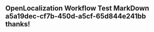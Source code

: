 <properties
ms.topic="hero-topic"
ms.test1="hero-topic"
ms.test2="test"/>

## OpenLocalization Workflow Test MarkDown a5a19dec-cf7b-450d-a5cf-65d844e241bb thanks!
